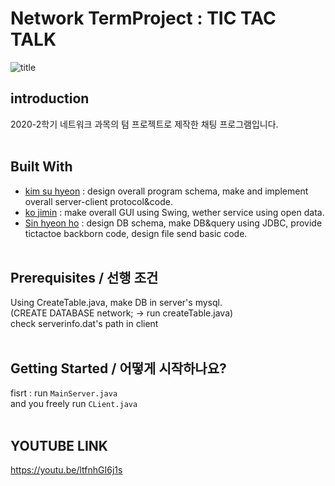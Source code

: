 # Network TermProject : TIC TAC TALK

![title](image/LogInTitle.png)

## introduction
2020-2학기 네트워크 과목의 텀 프로젝트로 제작한 채팅 프로그램입니다.
<br><br>

## Built With
* [kim su hyeon](@catsaveearth) : design overall program schema, make and implement overall server-client protocol&code.
* [ko jimin](@) : make overall GUI using Swing, wether service using open data.
* [Sin hyeon ho](@) : design DB schema, make DB&query using JDBC, provide tictactoe backborn code, design file send basic code.
<br><br>

## Prerequisites / 선행 조건
Using CreateTable.java, make DB in server's mysql.<br>
(CREATE DATABASE network; -> run createTable.java)<br>
check serverinfo.dat's path in client
<br><br>

## Getting Started / 어떻게 시작하나요?
fisrt : run `MainServer.java`<br>
and you freely run `CLient.java`
<br><br>

## YOUTUBE LINK
https://youtu.be/ltfnhGI6j1s
